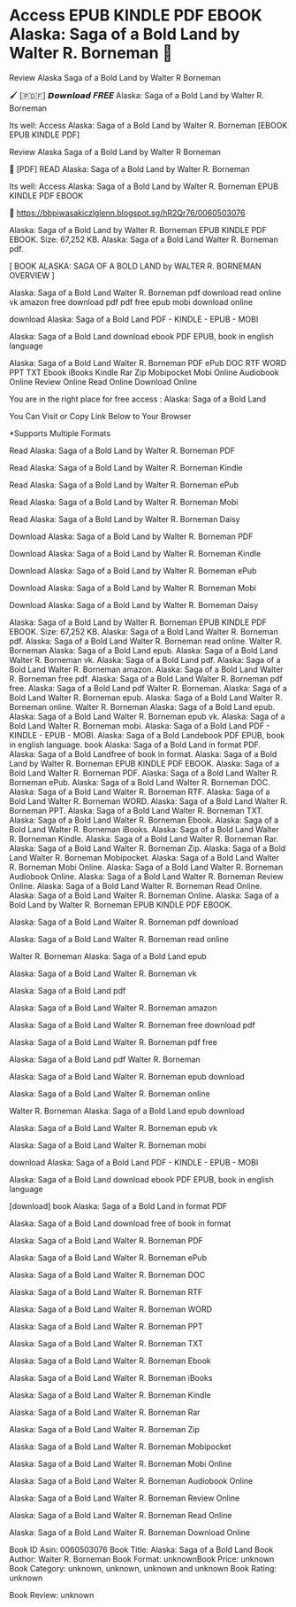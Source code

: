 # Access EPUB KINDLE PDF EBOOK Alaska: Saga of a Bold Land by  Walter R. Borneman 📌
Review Alaska Saga of a Bold Land by Walter R Borneman

🖌️ [​🇵​​🇩​​🇫​] 𝘿𝙤𝙬𝙣𝙡𝙤𝙖𝙙 𝑭𝑹𝑬𝑬 Alaska: Saga of a Bold Land by Walter R. Borneman

Its well: Access Alaska: Saga of a Bold Land by Walter R. Borneman [EBOOK EPUB KINDLE PDF]


Review Alaska Saga of a Bold Land by Walter R Borneman

📌 [PDF] READ Alaska: Saga of a Bold Land by Walter R. Borneman

Its well: Access Alaska: Saga of a Bold Land by Walter R. Borneman EPUB KINDLE PDF EBOOK



🧭 https://bbpiwasakiczlglenn.blogspot.sg/hR2Qr76/0060503076



Alaska: Saga of a Bold Land by Walter R. Borneman EPUB KINDLE PDF EBOOK. Size: 67,252 KB. Alaska: Saga of a Bold Land Walter R. Borneman pdf.

[ BOOK ALASKA: SAGA OF A BOLD LAND by WALTER R. BORNEMAN OVERVIEW ]

Alaska: Saga of a Bold Land Walter R. Borneman pdf download read online vk amazon free download pdf pdf free epub mobi download online

download Alaska: Saga of a Bold Land PDF - KINDLE - EPUB - MOBI

Alaska: Saga of a Bold Land download ebook PDF EPUB, book in english language

Alaska: Saga of a Bold Land Walter R. Borneman PDF ePub DOC RTF WORD PPT TXT Ebook iBooks Kindle Rar Zip Mobipocket Mobi Online Audiobook Online Review Online Read Online Download Online

You are in the right place for free access : Alaska: Saga of a Bold Land

You Can Visit or Copy Link Below to Your Browser

*Supports Multiple Formats

Read Alaska: Saga of a Bold Land by Walter R. Borneman PDF

Read Alaska: Saga of a Bold Land by Walter R. Borneman Kindle

Read Alaska: Saga of a Bold Land by Walter R. Borneman ePub

Read Alaska: Saga of a Bold Land by Walter R. Borneman Mobi

Read Alaska: Saga of a Bold Land by Walter R. Borneman Daisy

Download Alaska: Saga of a Bold Land by Walter R. Borneman PDF

Download Alaska: Saga of a Bold Land by Walter R. Borneman Kindle

Download Alaska: Saga of a Bold Land by Walter R. Borneman ePub

Download Alaska: Saga of a Bold Land by Walter R. Borneman Mobi

Download Alaska: Saga of a Bold Land by Walter R. Borneman Daisy

Alaska: Saga of a Bold Land by Walter R. Borneman EPUB KINDLE PDF EBOOK. Size: 67,252 KB. Alaska: Saga of a Bold Land Walter R. Borneman pdf. Alaska: Saga of a Bold Land Walter R. Borneman read online. Walter R. Borneman Alaska: Saga of a Bold Land epub. Alaska: Saga of a Bold Land Walter R. Borneman vk. Alaska: Saga of a Bold Land pdf. Alaska: Saga of a Bold Land Walter R. Borneman amazon. Alaska: Saga of a Bold Land Walter R. Borneman free pdf. Alaska: Saga of a Bold Land Walter R. Borneman pdf free. Alaska: Saga of a Bold Land pdf Walter R. Borneman. Alaska: Saga of a Bold Land Walter R. Borneman epub. Alaska: Saga of a Bold Land Walter R. Borneman online. Walter R. Borneman Alaska: Saga of a Bold Land epub. Alaska: Saga of a Bold Land Walter R. Borneman epub vk. Alaska: Saga of a Bold Land Walter R. Borneman mobi. Alaska: Saga of a Bold Land PDF - KINDLE - EPUB - MOBI. Alaska: Saga of a Bold Landebook PDF EPUB, book in english language. book Alaska: Saga of a Bold Land in format PDF. Alaska: Saga of a Bold Landfree of book in format. Alaska: Saga of a Bold Land by Walter R. Borneman EPUB KINDLE PDF EBOOK. Alaska: Saga of a Bold Land Walter R. Borneman PDF. Alaska: Saga of a Bold Land Walter R. Borneman ePub. Alaska: Saga of a Bold Land Walter R. Borneman DOC. Alaska: Saga of a Bold Land Walter R. Borneman RTF. Alaska: Saga of a Bold Land Walter R. Borneman WORD. Alaska: Saga of a Bold Land Walter R. Borneman PPT. Alaska: Saga of a Bold Land Walter R. Borneman TXT. Alaska: Saga of a Bold Land Walter R. Borneman Ebook. Alaska: Saga of a Bold Land Walter R. Borneman iBooks. Alaska: Saga of a Bold Land Walter R. Borneman Kindle. Alaska: Saga of a Bold Land Walter R. Borneman Rar. Alaska: Saga of a Bold Land Walter R. Borneman Zip. Alaska: Saga of a Bold Land Walter R. Borneman Mobipocket. Alaska: Saga of a Bold Land Walter R. Borneman Mobi Online. Alaska: Saga of a Bold Land Walter R. Borneman Audiobook Online. Alaska: Saga of a Bold Land Walter R. Borneman Review Online. Alaska: Saga of a Bold Land Walter R. Borneman Read Online. Alaska: Saga of a Bold Land Walter R. Borneman Online. Alaska: Saga of a Bold Land by Walter R. Borneman EPUB KINDLE PDF EBOOK.

Alaska: Saga of a Bold Land Walter R. Borneman pdf download

Alaska: Saga of a Bold Land Walter R. Borneman read online

Walter R. Borneman Alaska: Saga of a Bold Land epub

Alaska: Saga of a Bold Land Walter R. Borneman vk

Alaska: Saga of a Bold Land pdf

Alaska: Saga of a Bold Land Walter R. Borneman amazon

Alaska: Saga of a Bold Land Walter R. Borneman free download pdf

Alaska: Saga of a Bold Land Walter R. Borneman pdf free

Alaska: Saga of a Bold Land pdf Walter R. Borneman

Alaska: Saga of a Bold Land Walter R. Borneman epub download

Alaska: Saga of a Bold Land Walter R. Borneman online

Walter R. Borneman Alaska: Saga of a Bold Land epub download

Alaska: Saga of a Bold Land Walter R. Borneman epub vk

Alaska: Saga of a Bold Land Walter R. Borneman mobi

download Alaska: Saga of a Bold Land PDF - KINDLE - EPUB - MOBI

Alaska: Saga of a Bold Land download ebook PDF EPUB, book in english language

[download] book Alaska: Saga of a Bold Land in format PDF

Alaska: Saga of a Bold Land download free of book in format

Alaska: Saga of a Bold Land Walter R. Borneman PDF

Alaska: Saga of a Bold Land Walter R. Borneman ePub

Alaska: Saga of a Bold Land Walter R. Borneman DOC

Alaska: Saga of a Bold Land Walter R. Borneman RTF

Alaska: Saga of a Bold Land Walter R. Borneman WORD

Alaska: Saga of a Bold Land Walter R. Borneman PPT

Alaska: Saga of a Bold Land Walter R. Borneman TXT

Alaska: Saga of a Bold Land Walter R. Borneman Ebook

Alaska: Saga of a Bold Land Walter R. Borneman iBooks

Alaska: Saga of a Bold Land Walter R. Borneman Kindle

Alaska: Saga of a Bold Land Walter R. Borneman Rar

Alaska: Saga of a Bold Land Walter R. Borneman Zip

Alaska: Saga of a Bold Land Walter R. Borneman Mobipocket

Alaska: Saga of a Bold Land Walter R. Borneman Mobi Online

Alaska: Saga of a Bold Land Walter R. Borneman Audiobook Online

Alaska: Saga of a Bold Land Walter R. Borneman Review Online

Alaska: Saga of a Bold Land Walter R. Borneman Read Online

Alaska: Saga of a Bold Land Walter R. Borneman Download Online

Book ID Asin: 0060503076
Book Title: Alaska: Saga of a Bold Land
Book Author: Walter R. Borneman
Book Format: unknownBook Price: unknown
Book Category: unknown, unknown, unknown and unknown
Book Rating: unknown

Book Review: unknown
